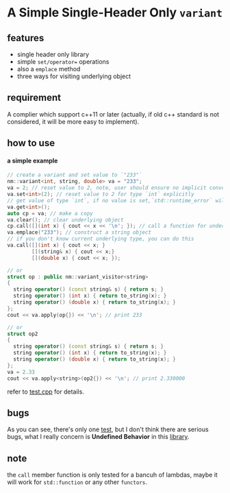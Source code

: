 # A Simple Single-Header Only `variant`

## features
- single header only library
- simple `set/operator=` operations
- also a `emplace` method
- three ways for visiting underlying object

## requirement
A complier which support c++11 or later (actually, if old c++ standard is not considered, it will be more easy to implement).

## how to use
#### a simple example
```c++
// create a variant and set value to `"233"`
nm::variant<int, string, double> va = "233";
va = 2; // reset value to 2, note, user should ensure no implicit conversion
va.set<int>(2); // reset value to 2 for type `int` explicitly
// get value of type `int`, if no value is set,`std::runtime_error` will be thrown
va.get<int>();
auto cp = va; // make a copy
va.clear(); // clear underlying object
cp.call([](int x) { cout << x << '\n'; }); // call a function for underlying type
va.emplace("233"); // construct a string object
// if you don't know current underlying type, you can do this
va.call([](int x) { cout << x; }
        [](string& x) { cout << x;}
        [](double x) { cout << x; });

// or
struct op : public nm::variant_visitor<string>
{
  string operator() (const string& s) { return s; }
  string operator() (int x) { return to_string(x); }
  string operator() (double x) { return to_string(x); }
};
cout << va.apply(op{}) << '\n'; // print 233

// or
struct op2
{
  string operator() (const string& s) { return s; }
  string operator() (int x) { return to_string(x); }
  string operator() (double x) { return to_string(x); }
};
va = 2.33
cout << va.apply<string>(op2{}) << '\n'; // print 2.330000
```
refer to [test.cpp](./test.cpp) for details.

## bugs
As you can see, there's only one [test](./test.cpp), but I don't think there are serious bugs, what I really concern is **Undefined Behavior** in this [library](./variant.h).

## note
the `call` member function is only tested for a bancuh of lambdas, maybe it will work for `std::function` or any other `functors`.
